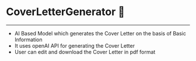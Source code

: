 # CoverLetterGenerator 📄

___

- AI Based Model which generates the Cover Letter on the basis of Basic Information
- It uses openAI API for generating the Cover Letter
- User can edit and download the Cover Letter in pdf format



